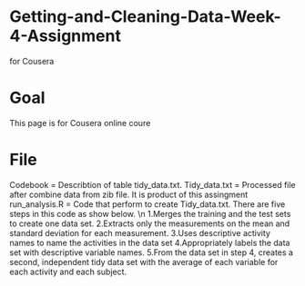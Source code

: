 # Getting-and-Cleaning-Data-Week-4-Assignment
for Cousera
# Goal
This page is for Cousera online coure
# File
Codebook = Describtion of table tidy_data.txt. 
Tidy_data.txt = Processed file after combine data from zib file. It is product of this assingment
run_analysis.R = Code that perform to create Tidy_data.txt. There are five steps in this code as show below.
      \n 1.Merges the training and the test sets to create one data set.
      2.Extracts only the measurements on the mean and standard deviation for each measurement.
      3.Uses descriptive activity names to name the activities in the data set
      4.Appropriately labels the data set with descriptive variable names.
      5.From the data set in step 4, creates a second, independent tidy data set with the average of each variable for each activity and each subject.
